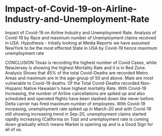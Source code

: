 # Impact-of-Covid-19-on-Airline-Industry-and-Unemployment-Rate


Impact of Covid-19 on Airline Industry and Unemployment Rate. Analysis of Covid-19 by Race and maximum number of Unemployment claims received in USA.
Hypothesis - Intially looking at Media Reports we have assumed NewYork to be the most effected State in USA by Covid-19 hence maximum unemployment rate

CONCLUSION
Texas is recording the highest number of Covid Cases, while NewJersey is showing the highest Mortality Rate and it is in Red Zone.
Analysis Shows that 45% of the total Covid-Deaths are recorded Metro Areas and maximum are in the age-group of 50 and above. Male are most vulnerable to Covid-19 deaths.
Of the Total Covid-Deaths recorded Non-Hispanic Native Hawaiian's have highest mortality Rate.
With Covid-19 Increasing, the number of Airline cancellations are spiked up and also scheduled and operated flights have been slashed down like never before. Delta carrier has fired maximum number of employees.
With Covid-19 increasing, unemployment rate spiked up in March-20 and with Covid-19 still showing increasing trend in Sep-20, unemployment claims started rapidly increasing (California on Top) and unemployment rate is coming down gradually which means Market is opening up and is a Good Sign for all of us.
